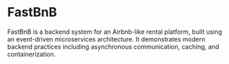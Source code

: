 # FastBnB
FastBnB is a backend system for an Airbnb-like rental platform, built using an event-driven microservices architecture. It demonstrates modern backend practices including asynchronous communication, caching, and containerization.

